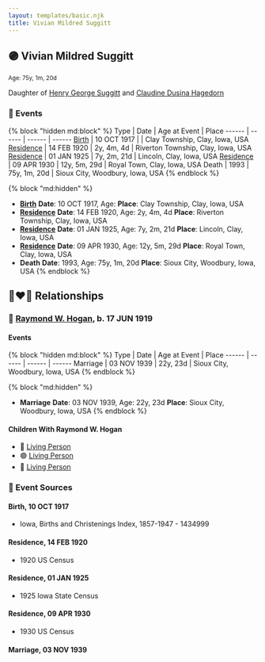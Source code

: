 ```yaml
---
layout: templates/basic.njk
title: Vivian Mildred Suggitt
---
```

## 🟣 Vivian Mildred Suggitt
<small>Age: 75y, 1m, 20d</small>

Daughter of [Henry George Suggitt](/people/7/7271894) and [Claudine Dusina Hagedorn](/people/2/21896640)

### 📆 Events

{% block "hidden md:block" %}
Type | Date | Age at Event | Place
------ | ------ | ------ | ------
[Birth](#event-event-2) | 10 OCT 1917 |  | Clay Township, Clay, Iowa, USA
[Residence](#event-event-0) | 14 FEB 1920 | 2y, 4m, 4d | Riverton Township, Clay, Iowa, USA
[Residence](#event-event-1) | 01 JAN 1925 | 7y, 2m, 21d | Lincoln, Clay, Iowa, USA
[Residence](#event-event-2) | 09 APR 1930 | 12y, 5m, 29d | Royal Town, Clay, Iowa, USA
Death | 1993 | 75y, 1m, 20d | Sioux City, Woodbury, Iowa, USA
{% endblock %}

{% block "md:hidden" %}
- **[Birth](#event-event-2)**
**Date**: 10 OCT 1917, Age:
**Place**: Clay Township, Clay, Iowa, USA
- **[Residence](#event-event-0)**
**Date**: 14 FEB 1920, Age: 2y, 4m, 4d
**Place**: Riverton Township, Clay, Iowa, USA
- **[Residence](#event-event-1)**
**Date**: 01 JAN 1925, Age: 7y, 2m, 21d
**Place**: Lincoln, Clay, Iowa, USA
- **[Residence](#event-event-2)**
**Date**: 09 APR 1930, Age: 12y, 5m, 29d
**Place**: Royal Town, Clay, Iowa, USA
- **Death**
**Date**: 1993, Age: 75y, 1m, 20d
**Place**: Sioux City, Woodbury, Iowa, USA
{% endblock %}

## 👩‍❤️‍👨 Relationships

### 🔵 [Raymond W. Hogan](/people/7/7348108), b. 17 JUN 1919

#### Events

{% block "hidden md:block" %}
Type | Date | Age at Event | Place
------ | ------ | ------ | ------
Marriage | 03 NOV 1939 | 22y, 23d | Sioux City, Woodbury, Iowa, USA
{% endblock %}

{% block "md:hidden" %}
- **Marriage**
**Date**: 03 NOV 1939, Age: 22y, 23d
**Place**: Sioux City, Woodbury, Iowa, USA
{% endblock %}

#### Children With Raymond W. Hogan
* 🔵 [Living Person](/people/9/91001980)
* 🟣 [Living Person](/people/8/87259250)
* 🔵 [Living Person](/people/6/61729265)
### 📰 Event Sources

#### <a id="event-event-2"></a> Birth, 10 OCT 1917
* Iowa, Births and Christenings Index, 1857-1947  - 1434999

#### <a id="event-event-0"></a> Residence, 14 FEB 1920
* 1920 US Census

#### <a id="event-event-1"></a> Residence, 01 JAN 1925
* 1925 Iowa State Census

#### <a id="event-event-2"></a> Residence, 09 APR 1930
* 1930 US Census

#### <a id="event-family-0-event-0"></a> Marriage, 03 NOV 1939